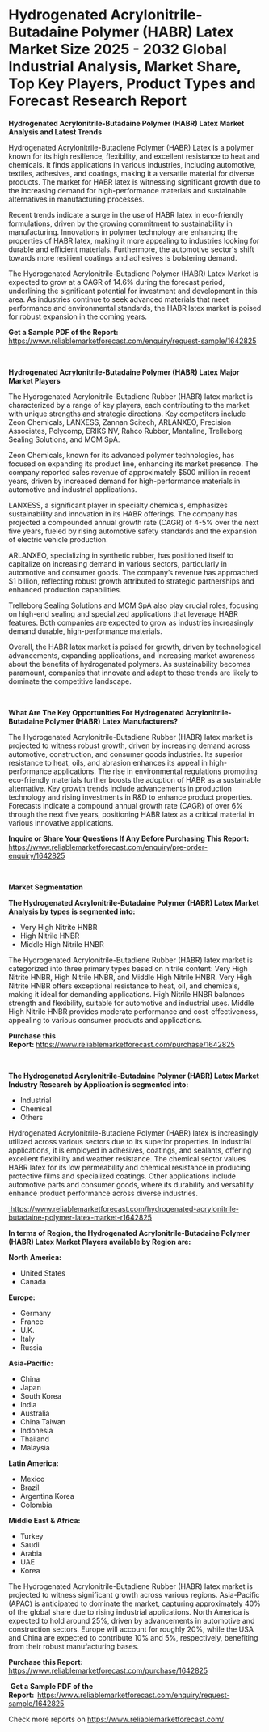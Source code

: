 <p><h1>Hydrogenated Acrylonitrile-Butadaine Polymer (HABR) Latex Market Size 2025 - 2032 Global Industrial Analysis, Market Share, Top Key Players, Product Types and Forecast Research Report</h1></p><p><strong>Hydrogenated Acrylonitrile-Butadaine Polymer (HABR) Latex Market Analysis and Latest Trends</strong></p>
<p><p>Hydrogenated Acrylonitrile-Butadiene Polymer (HABR) Latex is a polymer known for its high resilience, flexibility, and excellent resistance to heat and chemicals. It finds applications in various industries, including automotive, textiles, adhesives, and coatings, making it a versatile material for diverse products. The market for HABR latex is witnessing significant growth due to the increasing demand for high-performance materials and sustainable alternatives in manufacturing processes.</p><p>Recent trends indicate a surge in the use of HABR latex in eco-friendly formulations, driven by the growing commitment to sustainability in manufacturing. Innovations in polymer technology are enhancing the properties of HABR latex, making it more appealing to industries looking for durable and efficient materials. Furthermore, the automotive sector's shift towards more resilient coatings and adhesives is bolstering demand.</p><p>The Hydrogenated Acrylonitrile-Butadiene Polymer (HABR) Latex Market is expected to grow at a CAGR of 14.6% during the forecast period, underlining the significant potential for investment and development in this area. As industries continue to seek advanced materials that meet performance and environmental standards, the HABR latex market is poised for robust expansion in the coming years.</p></p>
<p><strong>Get a Sample PDF of the Report:&nbsp;</strong> <a href="https://www.reliablemarketforecast.com/enquiry/request-sample/1642825?utm_campaign=2235&utm_medium=2&utm_source=Github&utm_content=ia&utm_term=28032025&utm_id=hydrogenated-acrylonitrile-butadaine-polymer-habr-latex">https://www.reliablemarketforecast.com/enquiry/request-sample/1642825</a></p>
<p>&nbsp;</p>
<p><strong>Hydrogenated Acrylonitrile-Butadaine Polymer (HABR) Latex Major Market Players</strong></p>
<p><p>The Hydrogenated Acrylonitrile-Butadiene Rubber (HABR) latex market is characterized by a range of key players, each contributing to the market with unique strengths and strategic directions. Key competitors include Zeon Chemicals, LANXESS, Zannan Scitech, ARLANXEO, Precision Associates, Polycomp, ERIKS NV, Rahco Rubber, Mantaline, Trelleborg Sealing Solutions, and MCM SpA.</p><p>Zeon Chemicals, known for its advanced polymer technologies, has focused on expanding its product line, enhancing its market presence. The company reported sales revenue of approximately $500 million in recent years, driven by increased demand for high-performance materials in automotive and industrial applications.</p><p>LANXESS, a significant player in specialty chemicals, emphasizes sustainability and innovation in its HABR offerings. The company has projected a compounded annual growth rate (CAGR) of 4-5% over the next five years, fueled by rising automotive safety standards and the expansion of electric vehicle production.</p><p>ARLANXEO, specializing in synthetic rubber, has positioned itself to capitalize on increasing demand in various sectors, particularly in automotive and consumer goods. The company’s revenue has approached $1 billion, reflecting robust growth attributed to strategic partnerships and enhanced production capabilities.</p><p>Trelleborg Sealing Solutions and MCM SpA also play crucial roles, focusing on high-end sealing and specialized applications that leverage HABR features. Both companies are expected to grow as industries increasingly demand durable, high-performance materials.</p><p>Overall, the HABR latex market is poised for growth, driven by technological advancements, expanding applications, and increasing market awareness about the benefits of hydrogenated polymers. As sustainability becomes paramount, companies that innovate and adapt to these trends are likely to dominate the competitive landscape.</p></p>
<p>&nbsp;</p>
<p><strong>What Are The Key Opportunities For Hydrogenated Acrylonitrile-Butadaine Polymer (HABR) Latex Manufacturers?</strong></p>
<p><p>The Hydrogenated Acrylonitrile-Butadiene Rubber (HABR) latex market is projected to witness robust growth, driven by increasing demand across automotive, construction, and consumer goods industries. Its superior resistance to heat, oils, and abrasion enhances its appeal in high-performance applications. The rise in environmental regulations promoting eco-friendly materials further boosts the adoption of HABR as a sustainable alternative. Key growth trends include advancements in production technology and rising investments in R&D to enhance product properties. Forecasts indicate a compound annual growth rate (CAGR) of over 6% through the next five years, positioning HABR latex as a critical material in various innovative applications.</p></p>
<p><strong>Inquire or Share Your Questions If Any Before Purchasing This Report:</strong> <a href="https://www.reliablemarketforecast.com/enquiry/pre-order-enquiry/1642825?utm_campaign=2235&utm_medium=2&utm_source=Github&utm_content=ia&utm_term=28032025&utm_id=hydrogenated-acrylonitrile-butadaine-polymer-habr-latex">https://www.reliablemarketforecast.com/enquiry/pre-order-enquiry/1642825</a></p>
<p>&nbsp;</p>
<p><strong>Market Segmentation</strong></p>
<p><strong>The Hydrogenated Acrylonitrile-Butadaine Polymer (HABR) Latex Market Analysis by types is segmented into:</strong></p>
<p><ul><li>Very High Nitrite HNBR</li><li>High Nitrile HNBR</li><li>Middle High Nitrile HNBR</li></ul></p>
<p><p>The Hydrogenated Acrylonitrile-Butadiene Rubber (HABR) latex market is categorized into three primary types based on nitrile content: Very High Nitrite HNBR, High Nitrile HNBR, and Middle High Nitrile HNBR. Very High Nitrite HNBR offers exceptional resistance to heat, oil, and chemicals, making it ideal for demanding applications. High Nitrile HNBR balances strength and flexibility, suitable for automotive and industrial uses. Middle High Nitrile HNBR provides moderate performance and cost-effectiveness, appealing to various consumer products and applications.</p></p>
<p><strong>Purchase this Report:&nbsp;</strong><a href="https://www.reliablemarketforecast.com/purchase/1642825?utm_campaign=2235&utm_medium=2&utm_source=Github&utm_content=ia&utm_term=28032025&utm_id=hydrogenated-acrylonitrile-butadaine-polymer-habr-latex">https://www.reliablemarketforecast.com/purchase/1642825</a></p>
<p>&nbsp;</p>
<p><strong>The Hydrogenated Acrylonitrile-Butadaine Polymer (HABR) Latex Market Industry Research by Application is segmented into:</strong></p>
<p><ul><li>Industrial</li><li>Chemical</li><li>Others</li></ul></p>
<p><p>Hydrogenated Acrylonitrile-Butadiene Polymer (HABR) latex is increasingly utilized across various sectors due to its superior properties. In industrial applications, it is employed in adhesives, coatings, and sealants, offering excellent flexibility and weather resistance. The chemical sector values HABR latex for its low permeability and chemical resistance in producing protective films and specialized coatings. Other applications include automotive parts and consumer goods, where its durability and versatility enhance product performance across diverse industries.</p></p>
<p><a href="https://www.reliablemarketforecast.com/hydrogenated-acrylonitrile-butadaine-polymer-latex-market-r1642825?utm_campaign=2235&utm_medium=2&utm_source=Github&utm_content=ia&utm_term=28032025&utm_id=hydrogenated-acrylonitrile-butadaine-polymer-habr-latex">&nbsp;https://www.reliablemarketforecast.com/hydrogenated-acrylonitrile-butadaine-polymer-latex-market-r1642825</a></p>
<p><strong>In terms of Region, the Hydrogenated Acrylonitrile-Butadaine Polymer (HABR) Latex Market Players available by Region are:</strong></p>
<p>
    <p> <strong> North America: </strong>
        <ul>
            <li>United States</li>
            <li>Canada</li>
        </ul>
        </p> 
    <p> <strong> Europe: </strong>
        <ul>
            <li>Germany</li>
            <li>France</li>
            <li>U.K.</li>
            <li>Italy</li>
            <li>Russia</li>
        </ul>
        </p> 
    <p> <strong> Asia-Pacific: </strong>
        <ul>
            <li>China</li>
            <li>Japan</li>
            <li>South Korea</li>
            <li>India</li>
            <li>Australia</li>
            <li>China Taiwan</li>
            <li>Indonesia</li>
            <li>Thailand</li>
            <li>Malaysia</li>
        </ul>
        </p> 
    <p> <strong> Latin America: </strong>
        <ul>
            <li>Mexico</li>
            <li>Brazil</li>
            <li>Argentina Korea</li>
            <li>Colombia</li>
        </ul>
        </p> 
    <p> <strong> Middle East & Africa: </strong>
        <ul>
            <li>Turkey</li>
            <li>Saudi</li>
            <li>Arabia</li>
            <li>UAE</li>
            <li>Korea</li>
        </ul>
    </p>
    </p>
<p><p>The Hydrogenated Acrylonitrile-Butadiene Rubber (HABR) latex market is projected to witness significant growth across various regions. Asia-Pacific (APAC) is anticipated to dominate the market, capturing approximately 40% of the global share due to rising industrial applications. North America is expected to hold around 25%, driven by advancements in automotive and construction sectors. Europe will account for roughly 20%, while the USA and China are expected to contribute 10% and 5%, respectively, benefiting from their robust manufacturing bases.</p></p>
<p><strong>Purchase this Report: </strong><a href="https://www.reliablemarketforecast.com/purchase/1642825?utm_campaign=2235&utm_medium=2&utm_source=Github&utm_content=ia&utm_term=28032025&utm_id=hydrogenated-acrylonitrile-butadaine-polymer-habr-latex">https://www.reliablemarketforecast.com/purchase/1642825</a></p>
<p>&nbsp;<strong>Get a Sample PDF of the Report:&nbsp;&nbsp;</strong><a href="https://www.reliablemarketforecast.com/enquiry/request-sample/1642825?utm_campaign=2235&utm_medium=2&utm_source=Github&utm_content=ia&utm_term=28032025&utm_id=hydrogenated-acrylonitrile-butadaine-polymer-habr-latex">https://www.reliablemarketforecast.com/enquiry/request-sample/1642825</a></p>
<p><strong></strong></p>
<p>Check more reports on <a href="https://www.reliablemarketforecast.com/?utm_campaign=2235&utm_medium=2&utm_source=Github&utm_content=ia&utm_term=28032025&utm_id=hydrogenated-acrylonitrile-butadaine-polymer-habr-latex">https://www.reliablemarketforecast.com/</a></p>